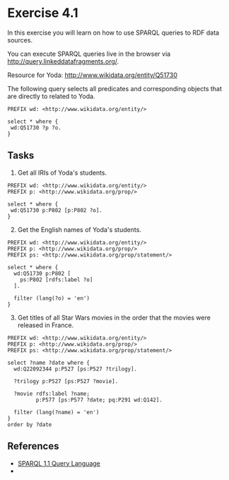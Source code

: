 # Exercise 4.1

In this exercise you will learn on how to use SPARQL queries to RDF data sources.

You can execute SPARQL queries live in the browser via <http://query.linkeddatafragments.org/>.

Resource for Yoda: <http://www.wikidata.org/entity/Q51730>

The following query selects all predicates and corresponding objects that are directly to related to Yoda.

```sparql
PREFIX wd: <http://www.wikidata.org/entity/>

select * where {
 wd:Q51730 ?p ?o.
}
```

## Tasks

1. Get all IRIs of Yoda's students.

```sparql
PREFIX wd: <http://www.wikidata.org/entity/>
PREFIX p: <http://www.wikidata.org/prop/>

select * where {
 wd:Q51730 p:P802 [p:P802 ?o].
}
```

2. Get the English names of Yoda's students.

```sparql
PREFIX wd: <http://www.wikidata.org/entity/>
PREFIX p: <http://www.wikidata.org/prop/>
PREFIX ps: <http://www.wikidata.org/prop/statement/>

select * where {
  wd:Q51730 p:P802 [
    ps:P802 [rdfs:label ?o]
  ].
  
  filter (lang(?o) = 'en')
}
```

3. Get titles of all Star Wars movies in the order that the movies were released in France.

```sparql
PREFIX wd: <http://www.wikidata.org/entity/>
PREFIX p: <http://www.wikidata.org/prop/>
PREFIX ps: <http://www.wikidata.org/prop/statement/>

select ?name ?date where {
  wd:Q22092344 p:P527 [ps:P527 ?trilogy].
  
  ?trilogy p:P527 [ps:P527 ?movie].
  
  ?movie rdfs:label ?name;
         p:P577 [ps:P577 ?date; pq:P291 wd:Q142].
  
  filter (lang(?name) = 'en')
}
order by ?date
```

## References

- [SPARQL 1.1 Query Language](https://www.w3.org/TR/sparql11-query/)
- 